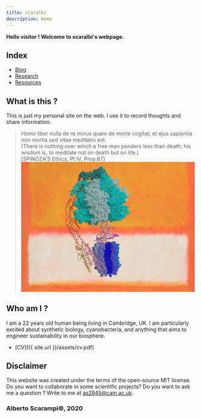 ```yaml
---
title: scaralbi
description: Home
---
```


**Hello visitor ! Welcome to scaralbi's webpage.**

## Index
* [Blog](blog.md)
* [Research](research.md)  
* [Resources](resources.md)

## What is this ?
This is just my personal site on the web.
I use it to record thoughts and share information.

> Homo liber nulla de re minus quam de morte
cogitat; et ejus sapientia non mortis sed vitae
meditatio est.  
(There is nothing over which a free man ponders
less than death; his wisdom is, to meditate not on
death but on life.)  
[SPINOZA'S Ethics, Pt IV, Prop.67]  
![WhatisLife](assets/figs/atpase.jpg)

## Who am I ?
I am a 22 years old human being living in Cambridge, UK.
I am particularly excited about synthetic biology, cyanobacteria, and anything that aims to engineer sustainability in our biosphere.
* [CV]({{ site.url }}/assets/cv.pdf)

## Disclaimer
This website was created under the terms of the open-source MIT license.
Do you want to collaborate in some scientific projects?
Do you want to ask me a question ?
Write to me at as2945@cam.ac.uk.

### Alberto Scarampi©, 2020
